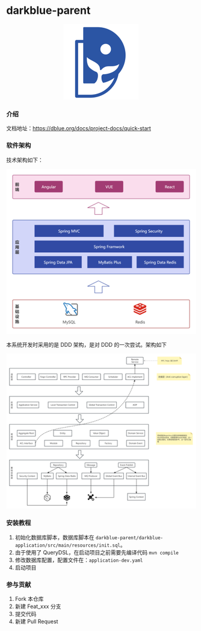 # darkblue-parent

<div style="text-align: center">
    <img src="docs/images/logo-blue.svg" width="200">
</div>

### 介绍

文档地址：https://dblue.org/docs/project-docs/quick-start

### 软件架构

技术架构如下：

![架构](docs/images/architecture.png)

本系统开发时采用的是 DDD 架构，是对 DDD 的一次尝试。架构如下

![DDD架构](docs/images/DDD-architecture.png)

### 安装教程

1. 初始化数据库脚本，数据库脚本在 `darkblue-parent/darkblue-application/src/main/resources/init.sql`。
2. 由于使用了 QueryDSL，在启动项目之前需要先编译代码 `mvn compile`
3. 修改数据库配置，配置文件在：`application-dev.yaml`
4. 启动项目

### 参与贡献

1.  Fork 本仓库
2.  新建 Feat_xxx 分支
3.  提交代码
4.  新建 Pull Request

